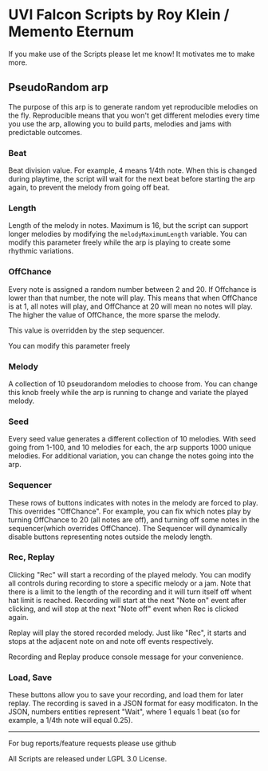 # UVI Falcon Scripts by Roy Klein / Memento Eternum

If you make use of the Scripts please let me know! It motivates me to make more.

## PseudoRandom arp

The purpose of this arp is to generate random yet reproducible melodies on the fly. Reproducible means that you won't get different melodies every time you use the arp, allowing you to build parts, melodies and jams with predictable outcomes.

### Beat

Beat division value. For example, 4 means 1/4th note. When this is changed during playtime, the script will wait for the next beat before starting the arp again, to prevent the melody from going off beat.

### Length

Length of the melody in notes. Maximum is 16, but the script can support longer melodies by modifying the `melodyMaximumLength` variable. You can modify this parameter freely while the arp is playing to create some rhythmic variations.

### OffChance

Every note is assigned a random number between 2 and 20. If Offchance is lower than that number, the note will play. This means that when OffChance is at 1, all notes will play, and OffChance at 20 will mean no notes will play. The higher the value of OffChance, the more sparse the melody. 

This value is overridden by the step sequencer.

You can modify this parameter freely

### Melody

A collection of 10 pseudorandom melodies to choose from. You can change this knob freely while the arp is running to change and variate the played melody.

### Seed

Every seed value generates a different collection of 10 melodies. With seed going from 1-100, and 10 melodies for each, the arp supports 1000 unique melodies. For additional variation, you can change the notes going into the arp.

### Sequencer

These rows of buttons indicates with notes in the melody are forced to play. This overrides "OffChance". For example, you can fix which notes play by turning OffChance to 20 (all notes are off), and turning off some notes in the sequencer(which overrides OffChance). The Sequencer will dynamically disable buttons representing notes outside the melody length.

### Rec, Replay

Clicking "Rec" will start a recording of the played melody. You can modify all controls during recording to store a specific melody or a jam. Note that there is a limit to the length of the recording and it will turn itself off whent hat limit is reached. Recording will start at the next "Note on" event after clicking, and will stop at the next "Note off" event when Rec is clicked again.


Replay will play the stored recorded melody. Just like "Rec", it starts and stops at the adjacent note on and note off events respectively.

Recording and Replay produce console message for your convenience.

### Load, Save

These buttons allow you to save your recording, and load them for later replay. The recording is saved in a JSON format for easy modificaton. In the JSON, numbers entities represent "Wait", where 1 equals 1 beat (so for example, a 1/4th note will equal 0.25).


----------------------------------------------

For bug reports/feature requests please use github

All Scripts are released under LGPL 3.0 License. 
